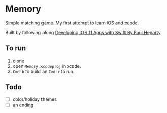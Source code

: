 # Memory

Simple matching game. My first attempt to learn iOS and xcode.

Built by following along [Developing iOS 11 Apps with Swift By Paul Hegarty][1].

## To run

1. clone
2. open `Memory.xcodeproj` in xcode.
3. `Cmd-b` to build an `Cmd-r` to run.

## Todo

- [ ] color/holiday themes
- [ ] an ending

[1]: https://itunes.apple.com/us/podcast/developing-ios-11-apps-with-swift/id1315130780
